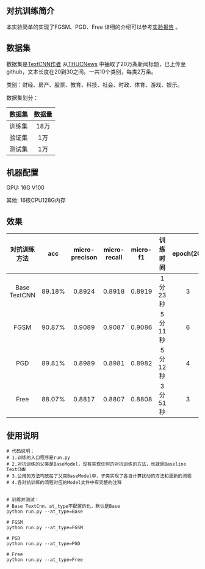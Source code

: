 ## 对抗训练简介
本实验简单的实现了FGSM、PGD、Free
详细的介绍可以参考[实验报告](documents/实验报告.pdf) 。

## 数据集

数据集是[TextCNN作者](https://github.com/649453932/Chinese-Text-Classification-Pytorch) 从[THUCNews](http://thuctc.thunlp.org/) 中抽取了20万条新闻标题，已上传至github，文本长度在20到30之间。一共10个类别，每类2万条。

类别：财经、房产、股票、教育、科技、社会、时政、体育、游戏、娱乐。

数据集划分：

|数据集|数据量|
|:--------:|:--------:|
|训练集|18万|
|验证集|1万|
|测试集|1万|

## 机器配置

GPU: 16G V100

其他: 16核CPU128G内存


## 效果

|对抗训练方法|acc|micro-precison|micro-recall|micro-f1|训练时间|epoch(20)|Test loss|实验配置|
| :--------: | :--------: | :--------: | :--------: | :--------: | :--------: | :--------: | :--------: | :--------: |
|Base TextCNN|89.18%|0.8924|0.8918|0.8919|1分23秒|3|0.34|early stop|
|FGSM|90.87%|0.9089|0.9087|0.9086|5分11秒|6|0.3|epsilon=0.1,early stop|
|PGD|89.81%|0.8989|0.8981|0.8982|5分12秒|4|0.33|epsilon=0.1,K=3,alpha=0.1,early stop|
|Free|88.07%|0.8817|0.8807|0.8808 |3分51秒|3|0.39|epsilon=0.1,M=3,early stop|


## 使用说明
```
# 代码说明：
# 1.训练的入口程序是run.py
# 2.对抗训练的父类是BaseModel，没有实现任何的对抗训练的方法，也就是Baseline TextCNN
# 3.公用的方法均放在了父类BaseModel中，子类实现了各自计算扰动的方法和更新的流程
# 4.各对抗训练的流程对应的Model文件中有完整的注释


# 训练并测试：
# Base TextCnn，at_type不配置的化，默认是Base
python run.py --at_type=Base

# FGSM
python run.py --at_type=FGSM

# PGD
python run.py --at_type=PGD

# Free
python run.py --at_type=Free
```
